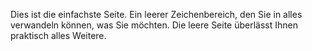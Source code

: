 ﻿Dies ist die einfachste Seite. Ein leerer Zeichenbereich, den Sie in alles verwandeln können, was Sie möchten. Die leere Seite überlässt Ihnen praktisch alles Weitere.
